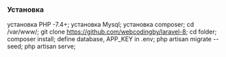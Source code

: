 ### Установка

установка PHP -7.4+;
установка Mysql;
установка composer;
cd /var/www/;
git clone https://github.com/webcodingby/laravel-8;
cd folder;
composer install;
define database, APP_KEY in .env;
php artisan migrate --seed;
php artisan serve;
